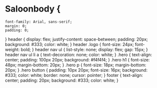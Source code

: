 # Saloonbody {
    font-family: Arial, sans-serif;
    margin: 0;
    padding: 0;
}
header {
    display: flex;
    justify-content: space-between;
    padding: 20px;
    background: #333;
    color: white;
}
header .logo {
    font-size: 24px;
    font-weight: bold;
}
header nav ul {
    list-style: none;
    display: flex;
    gap: 15px;
}
header nav ul li a {
    text-decoration: none;
    color: white;
}
.hero {
    text-align: center;
    padding: 100px 20px;
    background: #f4f4f4;
}
.hero h1 {
    font-size: 48px;
    margin-bottom: 20px;
}
.hero p {
    font-size: 18px;
    margin-bottom: 20px;
}
.hero button {
    padding: 10px 20px;
    font-size: 16px;
    background: #333;
    color: white;
    border: none;
    cursor: pointer;
}
footer {
    text-align: center;
    padding: 20px;
    background: #333;
    color: white;
}